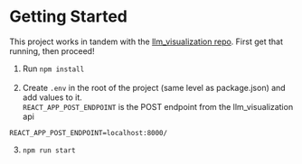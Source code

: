 # Getting Started
This project works in tandem with the [llm_visualization repo](https://github.com/zgordon01/llm_visualization). First get that running, then proceed!

1. Run `npm install`
<br /><br />
2. Create `.env` in the root of the project (same level as package.json) and add values to it.<br />
`REACT_APP_POST_ENDPOINT` is the POST endpoint from the llm_visualization api
```
REACT_APP_POST_ENDPOINT=localhost:8000/
```

3. `npm run start`
